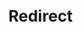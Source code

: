 ﻿---
layout: src/layouts/Redirect.astro
title: Redirect
redirect: https://octopus.com/docs/deployments/custom-scripts
pubDate:  2023-01-01
navSearch: false
navSitemap: false
navMenu: false
---
